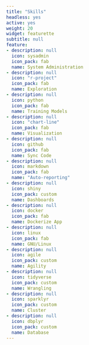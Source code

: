 ```yaml
---
title: "Skills"
headless: yes
active: yes
weight: 20
widget: featurette
subtitle: null
feature:
- description: null
  icon: sysadmin
  icon_pack: fab
  name: System Administration
- description: null
  icon: "r-project"
  icon_pack: fab
  name: Exploration
- description: null
  icon: python
  icon_pack: fab
  name: Training Models
- description: null
  icon: "chart-line"
  icon_pack: fab
  name: Visualization
- description: null
  icon: github
  icon_pack: fab
  name: Sync Code
- description: null
  icon: markdown
  icon_pack: fab
  name: "Auto-reporting"
- description: null
  icon: shiny
  icon_pack: custom
  name: Dashboards
- description: null
  icon: docker
  icon_pack: fab
  name: Dockerize App
- description: null
  icon: linux
  icon_pack: fab
  name: GNU/Linux
- description: null
  icon: agile
  icon_pack: custom
  name: Agility
- description: null
  icon: tidyverse
  icon_pack: custom
  name: Wrangling
- description: null
  icon: sparklyr
  icon_pack: custom
  name: Cluster
- description: null
  icon: dbplyr
  icon_pack: custom
  name: Database
---
```

